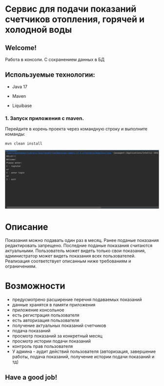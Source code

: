 # Сервис для подачи показаний счетчиков отопления, горячей и холодной воды

## Welcome!

Работа в консоли. С сохранением данных в БД

## Используемые технологии:

* Java 17

* Maven

* Liquibase

### 1. Запуск приложения с maven.
Перейдите в корень проекта через командную строку и выполните команды:

```
mvn clean install
``` 

![image](images/1.png)

# Описание
Показания можно подавать один раз в месяц.
Ранее поданые показания редактировать запрещено.
Последние поданые показания считаются актуальными.
Пользователь может видеть только свои показания, администратор может видеть показания всех пользователей.
Реализация соответствует описанным ниже требованиям и ограничениям.

# Возможности
- предусмотрено расширение перечня подаваемых показаний
- данные хранятся в памяти приложения
- приложение консольное
- есть регистрация пользователя
- есть авторизация пользователя
- получение актуальных показаний счетчиков
-  подача показаний
- просмотр показаний за конкретный месяц
- просмотр истории подачи показаний
- контроль прав пользователя
- У админа - аудит действий пользователя (авторизация, завершение работы, подача показаний, получение истории подачи показаний и тд)

## Have a good job!
